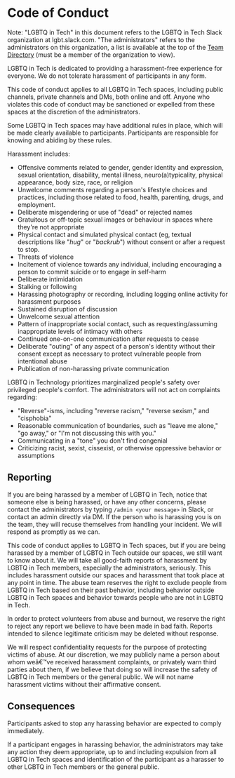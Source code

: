 # Code of Conduct

Note: "LGBTQ in Tech" in this document refers to the LGBTQ in Tech Slack organization at lgbt.slack.com. "The administrators" refers to the administrators on this organization, a list is available at the top of the [Team Directory](https://lgbt.slack.com/team) (must be a member of the organization to view).

LGBTQ in Tech is dedicated to providing a harassment-free experience for everyone. We do not tolerate harassment of participants in any form.

This code of conduct applies to all LGBTQ in Tech spaces, including public channels, private channels and DMs, both online and off. Anyone who violates this code of conduct may be sanctioned or expelled from these spaces at the discretion of the administrators.

Some LGBTQ in Tech spaces may have additional rules in place, which will be made clearly available to participants. Participants are responsible for knowing and abiding by these rules.

Harassment includes:

- Offensive comments related to gender, gender identity and expression, sexual orientation, disability, mental illness, neuro(a)typicality, physical appearance, body size, race, or religion
- Unwelcome comments regarding a person's lifestyle choices and practices, including those related to food, health, parenting, drugs, and employment.
- Deliberate misgendering or use of "dead" or rejected names
- Gratuitous or off-topic sexual images or behaviour  in spaces where they're not appropriate
- Physical contact and simulated physical contact (eg, textual descriptions like "*hug*" or "*backrub*") without consent or after a request to stop.
- Threats of violence
- Incitement of violence towards any individual, including encouraging a person to commit suicide or to engage in self-harm
- Deliberate intimidation
- Stalking or following
- Harassing photography or recording, including logging online activity for harassment purposes
- Sustained disruption of discussion
- Unwelcome sexual attention
- Pattern of inappropriate social contact, such as requesting/assuming inappropriate levels of intimacy with others
- Continued one-on-one communication after requests to cease
- Deliberate "outing" of any aspect of a person's identity without their consent except as necessary to protect vulnerable people from intentional abuse
- Publication of non-harassing private communication 

LGBTQ in Technology prioritizes marginalized people's safety over privileged people's comfort. The administrators will not act on complaints regarding:

- "Reverse"-isms, including "reverse racism," "reverse sexism," and "cisphobia"
- Reasonable communication of boundaries, such as "leave me alone," "go away," or "I'm not discussing this with you."
- Communicating in a "tone" you don't find congenial
- Criticizing racist, sexist, cissexist, or otherwise oppressive behavior or assumptions 

## Reporting

If you are being harassed by a member of LGBTQ in Tech, notice that someone else is being harassed, or have any other concerns, please contact the administrators by typing `/admin <your message>` in Slack, or contact an admin directly via DM. If the person who is harassing you is on the team, they will recuse themselves from handling your incident. We will respond as promptly as we can.

This code of conduct applies to LGBTQ in Tech spaces, but if you are being harassed by a member of LGBTQ in Tech outside our spaces, we still want to know about it. We will take all good-faith reports of harassment by LGBTQ in Tech members, especially the administrators, seriously. This includes harassment outside our spaces and harassment that took place at any point in time. The abuse team reserves the right to exclude people from LGBTQ in Tech based on their past behavior, including behavior outside LGBTQ in Tech spaces and behavior towards people who are not in LGBTQ in Tech.

In order to protect volunteers from abuse and burnout, we reserve the right to reject any report we believe to have been made in bad faith. Reports intended to silence legitimate criticism may be deleted without response.

We will respect confidentiality requests for the purpose of protecting victims of abuse. At our discretion, we may publicly name a person about whom weâ€™ve received harassment complaints, or privately warn third parties about them, if we believe that doing so will increase the safety of LGBTQ in Tech members or the general public. We will not name harassment victims without their affirmative consent.

## Consequences

Participants asked to stop any harassing behavior are expected to comply immediately.

If a participant engages in harassing behavior, the administrators may take any action they deem appropriate, up to and including expulsion from all LGBTQ in Tech spaces and identification of the participant as a harasser to other LGBTQ in Tech members or the general public. 
